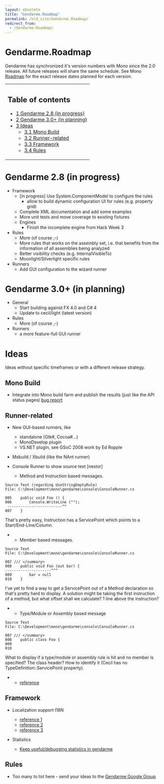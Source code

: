 ```yaml
---
layout: obsolete
title: "Gendarme.Roadmap"
permalink: /old_site/Gendarme.Roadmap/
redirect_from:
  - /Gendarme.Roadmap/
---
```


Gendarme.Roadmap
================

Gendarme has synchronized it's version numbers with Mono since the 2.0 release. All future releases will share the same schedule. See Mono [Roadmap]({{site.github.url}}/old_site/Mono_Project_Roadmap "Mono Project Roadmap") for the exact release dates planned for each version.

<table>
<col width="100%" />
<tbody>
<tr class="odd">
<td align="left"><h2>Table of contents</h2>
<ul>
<li><a href="#Gendarme_2.8_.28in_progress.29">1 Gendarme 2.8 (in progress)</a></li>
<li><a href="#Gendarme_3.0.2B_.28in_planning.29">2 Gendarme 3.0+ (in planning)</a></li>
<li><a href="#Ideas">3 Ideas</a>
<ul>
<li><a href="#Mono_Build">3.1 Mono Build</a></li>
<li><a href="#Runner-related">3.2 Runner-related</a></li>
<li><a href="#Framework">3.3 Framework</a></li>
<li><a href="#Rules">3.4 Rules</a></li>
</ul></li>
</ul></td>
</tr>
</tbody>
</table>

Gendarme 2.8 (in progress)
==========================

-   Framework
    -   [in progress] Use System.ComponentModel to configure the rules
        -   allow to build dynamic configuration UI for rules (e.g. property grid)
    -   Complete XML documentation and add some examples
    -   More unit tests and move coverage to existing fixtures
    -   Engines
        -   Finish the incomplete engine from Hack Week 3
-   Rules
    -   More (of course ;-)
    -   More rules that works on the assembly set, i.e. that benefits from the information of all assemblies being analyzed
    -   Better visibility checks (e.g. InternalVisibleTo)
    -   Moonlight/Silverlight specific rules
-   Runners
    -   Add GUI configuration to the wizard runner

Gendarme 3.0+ (in planning)
===========================

-   General
    -   Start building against FX 4.0 and C\# 4
    -   Update to cecil/light (latest version)
-   Rules
    -   More (of course ;-)
-   Runners
    -   a more feature-full GUI runner

Ideas
=====

Ideas without specific timeframes or with a different release strategy.

Mono Build
----------

-   Integrate into Mono build farm and publish the results (just like the API status pages) [bug report](https://bugzilla.novell.com/show_bug.cgi?id=403499)

Runner-related
--------------

-   New GUI-based runners, like
    -   standalone (Gtk\#, Cocoa\#...)
    -   MonoDevelop plugin
    -   VS.NET plugin, see GSoC 2008 work by Ed Ropple

-   Msbuild / Xbuild (like the NAnt runner)

-   Console Runner to show source text [nestor]
    -   Method and Instruction based messages.

<!-- -->

    Source Text (regarding UseStringEmptyRule)
    File: C:\Development\mono\gendarme\console\ConsoleRunner.cs
                           
    005    public void Foo () {
    006        Console.WriteLine ("");
     -------------------------^^
    007    }

That's pretty easy, Instruction has a ServicePoint which points to a Start/End-Line/Column.

-   -   Member based messages.

<!-- -->

    Source Text
    File: C:\Development\mono\gendarme\console\ConsoleRunner.cs
                           
    007 /// </summary>
    008    public void Foo (out bar) {
    ---------------------^^^
    009        bar = null        
    010    }

I've yet to find a way to get a ServicePoint out of a Method declaration so that's pretty hard to display. A solution might be taking the first instruction of a method, but what offset shall we calculate? 1 line above the instruction?

-   -   Type/Module or Assembly based message

<!-- -->

    Source Text
    File: C:\Development\mono\gendarme\console\ConsoleRunner.cs

    007 /// </summary>
    008    public class Foo {        
    009        
    010

What to display if a type/module or assembly rule is hit and no member is specified? The class header? How to identify it (Cecil has no TypeDefinition::ServicePoint property).

-   -   [reference](http://lists.ximian.com/pipermail/mono-devel-list/2006-September/020651.html)

Framework
---------

-   Localization support I18N
    -   [reference 1](http://lists.ximian.com/pipermail/mono-devel-list/2006-September/020651.html)
    -   [reference 2](http://lists.ximian.com/pipermail/mono-devel-list/2006-August/020161.html)
    -   [reference 3](http://lists.ximian.com/pipermail/mono-devel-list/2006-August/020166.html)

-   Statistics
    -   [Keep useful/debugging statistics in gendarme]({{site.github.url}}/StudentProjects#Statistics_.26_Performance_Analysis)

Rules
-----

-   Too many to list here - send your ideas to the [Gendarme Google Group](http://groups.google.com/group/gendarme)


